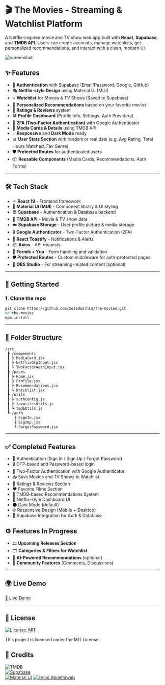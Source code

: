 # 🎬 The Movies - Streaming & Watchlist Platform

A Netflix-inspired movie and TV show web app built with **React**, **Supabase**, and **TMDB API**. Users can create accounts, manage watchlists, get personalized recommendations, and interact with a clean, modern UI.

![screenshot](https://moviesreactalfa.netlify.app/screenshot.png) <!-- Optional: Replace with a real screenshot -->

## ✨ Features

- 🔐 **Authentication** with Supabase (Email/Password, Google, GitHub)
- 🎭 **Netflix-style Design** using Material UI (MUI)
- ⭐ **Watchlist** for Movies & TV Shows (Saved to Supabase)
- 🎯 **Personalized Recommendations** based on your favorite movies
- 📝 **Ratings & Reviews** system
- 🛠 **Profile Dashboard** (Profile Info, Settings, Auth Providers)
- 🔐 **2FA (Two-Factor Authentication)** with Google Authenticator
- 🎥 **Media Cards & Details** using TMDB API
- 💡 **Responsive** and **Dark Mode** ready
- 📊 **User Stats Section** with random or real data (e.g. Avg Rating, Total Hours Watched, Fav Genre)
- 🛡 **Protected Routes** for authenticated users
- 📦 **Reusable Components** (Media Cards, Recommendations, Auth Forms)

---

## 🛠️ Tech Stack

- ⚛️ **React 19** - Frontend framework
- 🎨 **Material UI (MUI)** - Component library & UI styling
- 🟦 **Supabase** - Authentication & Database backend
- 🍿 **TMDB API** - Movie & TV show data
- ☁️ **Supabase Storage** - User profile picture & media storage
- 🔒 **Google Authenticator** - Two-Factor Authentication (2FA)
- 🔔 **React Toastify** - Notifications & Alerts
- 📦 **Axios** - API requests
- 🧪 **Formik + Yup** - Form handling and validation
- 🛡️ **Protected Routes** - Custom middleware for auth-protected pages
- 🎥 **OBS Studio** - For streaming-related content (optional)

---

## 🚀 Getting Started

### 1. Clone the repo
```bash
git clone https://github.com/zeiadsalhin/the-movies.git
cd the-movies
npm install
```
---

## 🧩 Folder Structure

```bash
/src
 ┣ /components
 ┃ ┣ MediaCard.jsx
 ┃ ┣ NetflixOtpInput.jsx
 ┃ ┗ TwoFactorAuthInput.jsx
 ┣ /pages
 ┃ ┣ Home.jsx
 ┃ ┣ Profile.jsx
 ┃ ┣ Recommendations.jsx
 ┃ ┗ Watchlist.jsx
 ┣ /utils
 ┃ ┣ authConfig.js
 ┃ ┣ favoritesUtils.js
 ┃ ┗ tmdbUtils.js
 ┗ /auth
    ┣ SignIn.jsx
    ┣ SignUp.jsx
    ┗ ForgotPassword.jsx
```
---

## ✅ Completed Features

- 🔐 Authentication (Sign In / Sign Up / Forgot Password)
- 🔒 OTP-based and Password-based login
- 🧩 Two-Factor Authentication with Google Authenticator
- 📥 Save Movies and TV Shows to Watchlist
- 📝 Ratings & Reviews Section
- ❤️ Favorite Films Section
- 🤖 TMDB-based Recommendations System
- 🎨 Netflix-style Dashboard UI
- 🌑 Dark Mode (default)
- 🌐 Responsive Design (Mobile + Desktop)
- 🧰 Supabase Integration for Auth & Database

## ⚙️ Features In Progress

- 🎞 **Upcoming Releases Section**
- 🗂 **Categories & Filters for Watchlist**
- 🧠 **AI-Powered Recommendations** (optional)
- 💬 **Community Features** (Comments, Discussions)

---

## 🌍 Live Demo

[🔗 Live Demo](https://moviesreactalfa.netlify.app) <!-- Replace # with your actual live demo URL -->

---

## 📄 License

[![License: MIT](https://img.shields.io/badge/License-MIT-yellow.svg)](https://opensource.org/licenses/MIT)

This project is licensed under the MIT License.

## 🙌 Credits

[![TMDB](https://img.shields.io/badge/Powered%20by-TMDB-01b4e4)](https://www.themoviedb.org/documentation/api)  
[![Supabase](https://img.shields.io/badge/Backend-Supabase-3fcf8e)](https://supabase.com/)  
[![Material UI](https://img.shields.io/badge/UI-Material%20UI-0081CB)](https://mui.com/)
[![Zeiad Abdeltawab](https://img.shields.io/github/license/zeiadsalhin/moviesdb-Reactjs)](https://github.com/zeiadsalhin)